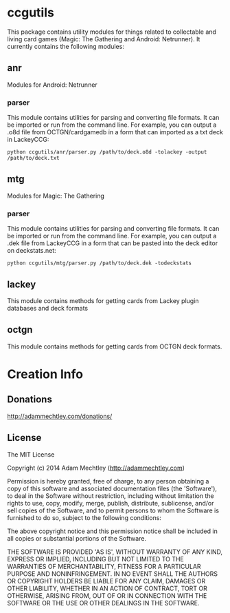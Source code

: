# ccgutils

This package contains utility modules for things related to collectable and
living card games (Magic: The Gathering and Android: Netrunner). It currently
contains the following modules:

## anr

Modules for Android: Netrunner

### parser

This module contains utilities for parsing and converting file formats. It can
be imported or run from the command line. For example, you can output a .o8d
file from OCTGN/cardgamedb in a form that can imported as a txt deck in
LackeyCCG:

```python ccgutils/anr/parser.py /path/to/deck.o8d -tolackey -output /path/to/deck.txt```

## mtg

Modules for Magic: The Gathering

### parser

This module contains utilities for parsing and converting file formats. It can
be imported or run from the command line. For example, you can output a .dek
file from LackeyCCG in a form that can be pasted into the deck editor on
deckstats.net:

```python ccgutils/mtg/parser.py /path/to/deck.dek -todeckstats```

## lackey

This module contains methods for getting cards from Lackey plugin databases and
deck formats

## octgn

This module contains methods for getting cards from OCTGN deck formats.

# Creation Info

## Donations
http://adammechtley.com/donations/

## License
The MIT License

Copyright (c) 2014 Adam Mechtley (http://adammechtley.com)

Permission is hereby granted, free of charge, to any person obtaining a copy
of this software and associated documentation files (the 'Software'), to deal
in the Software without restriction, including without limitation the rights
to use, copy, modify, merge, publish, distribute, sublicense, and/or sell
copies of the Software, and to permit persons to whom the Software is
furnished to do so, subject to the following conditions:

The above copyright notice and this permission notice shall be included in
all copies or substantial portions of the Software.

THE SOFTWARE IS PROVIDED 'AS IS', WITHOUT WARRANTY OF ANY KIND, EXPRESS OR
IMPLIED, INCLUDING BUT NOT LIMITED TO THE WARRANTIES OF MERCHANTABILITY,
FITNESS FOR A PARTICULAR PURPOSE AND NONINFRINGEMENT. IN NO EVENT SHALL THE
AUTHORS OR COPYRIGHT HOLDERS BE LIABLE FOR ANY CLAIM, DAMAGES OR OTHER
LIABILITY, WHETHER IN AN ACTION OF CONTRACT, TORT OR OTHERWISE, ARISING FROM,
OUT OF OR IN CONNECTION WITH THE SOFTWARE OR THE USE OR OTHER DEALINGS IN
THE SOFTWARE.